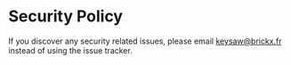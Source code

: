 # Security Policy

If you discover any security related issues, please email keysaw@brickx.fr instead of using the issue tracker.

